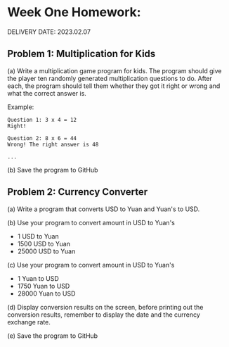 # Week One Homework: 

DELIVERY DATE: 2023.02.07

## Problem 1: Multiplication for Kids

(a) Write a multiplication game program for kids. The program should give the player ten randomly generated 
multiplication questions to do. After each, the program should tell them
whether they got it right or wrong and what the correct answer is.

Example:

```
Question 1: 3 x 4 = 12
Right!

Question 2: 8 x 6 = 44
Wrong! The right answer is 48

...

```

(b) Save the program to GitHub


## Problem 2: Currency Converter

(a) Write a program that converts USD to Yuan and Yuan's to USD.

(b) Use your program to convert amount in USD to Yuan's

 - 1 USD to Yuan
 - 1500 USD to Yuan
 - 25000 USD to Yuan

(c) Use your program to convert amount in USD to Yuan's

 - 1 Yuan to USD
 - 1750 Yuan to USD
 - 28000 Yuan to USD

(d) Display conversion results on the screen, before printing out the conversion results, remember to display
the date and the currency exchange rate.

(e) Save the program to GitHub